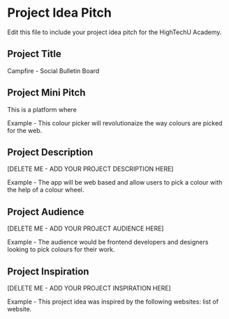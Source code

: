 # Project Idea Pitch

Edit this file to include your project idea pitch for the HighTechU Academy.

## Project Title

Campfire - Social Bulletin Board

## Project Mini Pitch

This is a platform where 

Example - This colour picker will revolutionaize the way colours are picked for the web.

## Project Description

[DELETE ME - ADD YOUR PROJECT DESCRIPTION HERE]

Example - The app will be web based and allow users to pick a colour with the help of a colour wheel.

## Project Audience

[DELETE ME - ADD YOUR PROJECT AUDIENCE HERE]

Example - The audience would be frontend developers and designers looking to pick colours for their work.

## Project Inspiration

[DELETE ME - ADD YOUR PROJECT INSPIRATION HERE]

Example - This project idea was inspired by the following websites: list of website.
